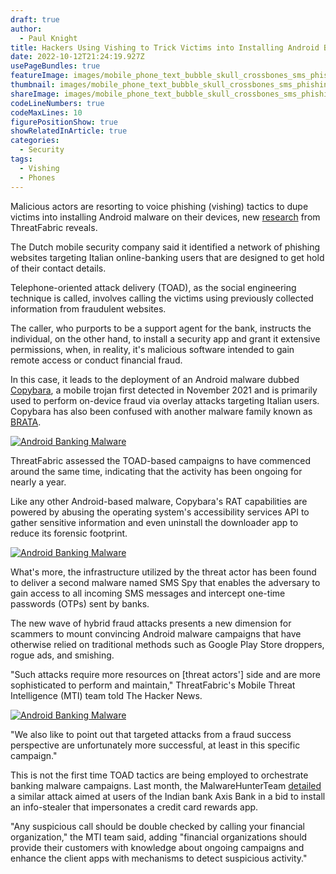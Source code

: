 ```yaml
---
draft: true
author:
  - Paul Knight
title: Hackers Using Vishing to Trick Victims into Installing Android Banking Malware
date: 2022-10-12T21:24:19.927Z
usePageBundles: true
featureImage: images/mobile_phone_text_bubble_skull_crossbones_sms_phishing_smishing_malware_spam_scam_fraud_by_jane_kelly_getty-669307004_hacker_calling_vishing_by_roshi11_getty-826793334_glitch_by_egor_suvorov_getty-937387638_2400x1600-100807621-large.webp
thumbnail: images/mobile_phone_text_bubble_skull_crossbones_sms_phishing_smishing_malware_spam_scam_fraud_by_jane_kelly_getty-669307004_hacker_calling_vishing_by_roshi11_getty-826793334_glitch_by_egor_suvorov_getty-937387638_2400x1600-100807621-large.webp
shareImage: images/mobile_phone_text_bubble_skull_crossbones_sms_phishing_smishing_malware_spam_scam_fraud_by_jane_kelly_getty-669307004_hacker_calling_vishing_by_roshi11_getty-826793334_glitch_by_egor_suvorov_getty-937387638_2400x1600-100807621-large.webp
codeLineNumbers: true
codeMaxLines: 10
figurePositionShow: true
showRelatedInArticle: true
categories:
  - Security
tags:
  - Vishing
  - Phones
---
```

Malicious actors are resorting to voice phishing (vishing) tactics to dupe victims into installing Android malware on their devices, new [research](https://www.threatfabric.com/blogs/toad-fraud.html) from ThreatFabric reveals.

The Dutch mobile security company said it identified a network of phishing websites targeting Italian online-banking users that are designed to get hold of their contact details.

Telephone-oriented attack delivery (TOAD), as the social engineering technique is called, involves calling the victims using previously collected information from fraudulent websites.

The caller, who purports to be a support agent for the bank, instructs the individual, on the other hand, to install a security app and grant it extensive permissions, when, in reality, it's malicious software intended to gain remote access or conduct financial fraud.

In this case, it leads to the deployment of an Android malware dubbed [Copybara](https://www.threatfabric.com/blogs/brata-a-tale-of-three-families.html), a mobile trojan first detected in November 2021 and is primarily used to perform on-device fraud via overlay attacks targeting Italian users. Copybara has also been confused with another malware family known as [BRATA](https://thehackernews.com/2022/06/brata-android-malware-gains-advanced.html).

[![Android Banking Malware](https://thehackernews.com/new-images/img/b/R29vZ2xl/AVvXsEgXZ1aanMRVEwVLp21Sdvik8iwBEGeRr-EDGNV5r-NKlh37UAQNfQNZwHrfDtKRopd3fT3bUcxD91AFg1HJfyrtCwlG9Cs2wKENuoV_6hyRMj1ZIniS2gzMzsYTqqsiQaVd39GeuTqIz41FBSc4BFwSHYD4oSoHLTUJNdodEXfXtt9crRJ5Bq6eplKC/s728-e1000/image-3.jpg "Android Banking Malware")](https://thehackernews.com/new-images/img/b/R29vZ2xl/AVvXsEgXZ1aanMRVEwVLp21Sdvik8iwBEGeRr-EDGNV5r-NKlh37UAQNfQNZwHrfDtKRopd3fT3bUcxD91AFg1HJfyrtCwlG9Cs2wKENuoV_6hyRMj1ZIniS2gzMzsYTqqsiQaVd39GeuTqIz41FBSc4BFwSHYD4oSoHLTUJNdodEXfXtt9crRJ5Bq6eplKC/s728-e100/image-3.jpg)

ThreatFabric assessed the TOAD-based campaigns to have commenced around the same time, indicating that the activity has been ongoing for nearly a year.

Like any other Android-based malware, Copybara's RAT capabilities are powered by abusing the operating system's accessibility services API to gather sensitive information and even uninstall the downloader app to reduce its forensic footprint.

[![Android Banking Malware](https://thehackernews.com/new-images/img/b/R29vZ2xl/AVvXsEhMoG3nsSIZVenJUJYPjASKGE91WsrYG0_yaSVQKN1VUX0KEXA-LB15GFAdqPkNApJMMvFLtYPfDa4naKQSxCG51BfhWcqYHZhLG4lSGs02D6XpX9MHgyd3FKVB7XxyaKmWvNNmigN2PbbspDKs0q8aHdCe9R8dIc_v-NPTfK2nStarnPO7BN6hx0EZ/s728-e1000/image-1.jpg "Android Banking Malware")](https://thehackernews.com/new-images/img/b/R29vZ2xl/AVvXsEhMoG3nsSIZVenJUJYPjASKGE91WsrYG0_yaSVQKN1VUX0KEXA-LB15GFAdqPkNApJMMvFLtYPfDa4naKQSxCG51BfhWcqYHZhLG4lSGs02D6XpX9MHgyd3FKVB7XxyaKmWvNNmigN2PbbspDKs0q8aHdCe9R8dIc_v-NPTfK2nStarnPO7BN6hx0EZ/s728-e100/image-1.jpg)

What's more, the infrastructure utilized by the threat actor has been found to deliver a second malware named SMS Spy that enables the adversary to gain access to all incoming SMS messages and intercept one-time passwords (OTPs) sent by banks.

The new wave of hybrid fraud attacks presents a new dimension for scammers to mount convincing Android malware campaigns that have otherwise relied on traditional methods such as Google Play Store droppers, rogue ads, and smishing.

"Such attacks require more resources on \[threat actors'] side and are more sophisticated to perform and maintain," ThreatFabric's Mobile Threat Intelligence (MTI) team told The Hacker News.

[![Android Banking Malware](https://thehackernews.com/new-images/img/b/R29vZ2xl/AVvXsEhCV81X_QH5WmQACA8Ja83YXTuKJ9l4yeDGExdB0pKXgqu_ICO36jK_ywcmITJH75X2cK5S8wHidp-sM5HvXEcUp_P-gFz_L0slzVBwb7J3AURIIzxG0xeN_HzfQW3BwVdNXQyzy-pWUzJv5qBXvqsUFznN4cTU0Jk4jm5q_BvJ92YGROwzT1BuWKjn/s728-e1000/image-2.jpg "Android Banking Malware")](https://thehackernews.com/new-images/img/b/R29vZ2xl/AVvXsEhCV81X_QH5WmQACA8Ja83YXTuKJ9l4yeDGExdB0pKXgqu_ICO36jK_ywcmITJH75X2cK5S8wHidp-sM5HvXEcUp_P-gFz_L0slzVBwb7J3AURIIzxG0xeN_HzfQW3BwVdNXQyzy-pWUzJv5qBXvqsUFznN4cTU0Jk4jm5q_BvJ92YGROwzT1BuWKjn/s728-e100/image-2.jpg)

"We also like to point out that targeted attacks from a fraud success perspective are unfortunately more successful, at least in this specific campaign."

This is not the first time TOAD tactics are being employed to orchestrate banking malware campaigns. Last month, the MalwareHunterTeam [detailed](https://twitter.com/malwrhunterteam/status/1566173265625767937) a similar attack aimed at users of the Indian bank Axis Bank in a bid to install an info-stealer that impersonates a credit card rewards app.

"Any suspicious call should be double checked by calling your financial organization," the MTI team said, adding "financial organizations should provide their customers with knowledge about ongoing campaigns and enhance the client apps with mechanisms to detect suspicious activity."